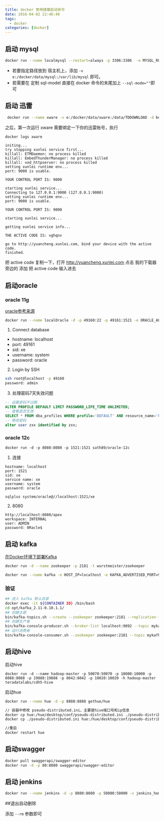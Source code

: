 ```yaml
---
title: docker 常用镜像启动命令
date: 2016-04-02 22:46:48
tags: 
  - docker
categories: [docker]
---
```


## 启动 mysql

```bash
docker run --name localmysql --restart=always -p 3306:3306  -e MYSQL_ROOT_PASSWORD=root -d mysql:5.6 --lower_case_table_names=1
```

- 若要指定路径放到 宿主机上，添加 `-v e:/docker/data/mysql:/var/lib/mysql` 即可。
- 若需要在 定制 sql-model 直接在 docker 命令的末尾加上 `--sql-mode=""`即可

## 启动 迅雷

```bash
 docker run --name xware -v e:/docker/data/xware:/data/TDDOWNLOAD -d bestwu/xware
```

之后，第一次运行 xware 需要绑定一下你的迅雷账号，执行

```bash
docker logs xware
```

```
initing...
try stopping xunlei service first...
killall: ETMDaemon: no process killed
killall: EmbedThunderManager: no process killed
killall: vod_httpserver: no process killed
setting xunlei runtime env...
port: 9000 is usable.

YOUR CONTROL PORT IS: 9000

starting xunlei service...
Connecting to 127.0.0.1:9000 (127.0.0.1:9000)
setting xunlei runtime env...
port: 9000 is usable.

YOUR CONTROL PORT IS: 9000

starting xunlei service...

getting xunlei service info...

THE ACTIVE CODE IS: vghqnv

go to http://yuancheng.xunlei.com, bind your device with the active code.
finished.
```

把 active code 复制一下，打开 http://yuancheng.xunlei.com 点击 我的下载器 旁边的 添加 把 active code 输入进去

## 启动oracle
### oracle 11g

[oracle参考来源](https://github.com/wnameless/docker-oracle-xe-11g)

```bash
docker run --name localOracle -d -p 49160:22 -p 49161:1521 -e ORACLE_ALLOW_REMOTE=true registry.cn-hangzhou.aliyuncs.com/qida/oracle-xe-11g 
```

1. Connect database

-  hostname: localhost 
-  port: 49161 
-  sid: xe 
-  username: system 
-  password: oracle 

2. Login by SSH

```bash
ssh root@localhost -p 49160
password: admin
```

3. 处理密码7天失效问题

```sql
-- 设置密码不过期
ALTER PROFILE DEFAULT LIMIT PASSWORD_LIFE_TIME UNLIMITED;
-- 查看是否生效
SELECT * FROM dba_profiles WHERE profile='DEFAULT' AND resource_name='PASSWORD_LIFE_TIME';
-- 修改密码
alter user zxx identified by zxx;
```



### oracle 12c

```
docker run -d -p 8080:8080 -p 1521:1521 sath89/oracle-12c
```

1. 连接

```
hostname: localhost
port: 1521
sid: xe
service name: xe
username: system
password: oracle

sqlplus system/oracle@//localhost:1521/xe
```

2. 8080

```
http://localhost:8080/apex
workspace: INTERNAL
user: ADMIN
password: 0Racle$
```



## 启动 kafka

[在Docker环境下部署Kafka](http://blog.csdn.net/snowcity1231/article/details/54946857)

```bash
docker run -d --name zookeeper -p 2181 -t wurstmeister/zookeeper 

docker run --name kafka -e HOST_IP=localhost -e KAFKA_ADVERTISED_PORT=9092 -e KAFKA_BROKER_ID=1 -e ZK=zk -p 9092 --link zookeeper:zk -t wurstmeister/kafka  
```

### 验证

```bash
## 进入 kafka 默认目录
docker exec -it ${CONTAINER ID} /bin/bash 
cd opt/kafka_2.11-0.10.1.1/  
## 创建主题
bin/kafka-topics.sh --create --zookeeper zookeeper:2181 --replication-factor 1 --partitions 1 --topic mykafka  
## 创建生产者
bin/kafka-console-producer.sh --broker-list localhost:9092 --topic mykafka  
## 运行消费者
bin/kafka-console-consumer.sh --zookeeper zookeeper:2181 --topic mykafka --from-beginning  
```

## 启动hive

启动hive

```shell
docker run -d --name hadoop-master -p 50070:50070 -p 10000:10000 -p 8088:8088 -p 19888:19888 -p 8042:8042 -p 10020:10020 -h hadoop-master teradatalabs/cdh5-hive
```

启动hue

```bash
docker run --name hue -d -p 8888:8888 gethue/hue

// 容器中修改 pseudo-distributed.ini，主要是hive端口号和ip信息
docker cp hue:/hue/desktop/conf/pseudo-distributed.ini ./pseudo-distributed.ini
docker cp ./pseudo-distributed.ini hue:/hue/desktop/conf/pseudo-distributed.ini

//重启
docker restart hue
```

## 启动swagger

```bash
docker pull swaggerapi/swagger-editor
docker run -d -p 80:8080 swaggerapi/swagger-editor
```

##  启动 jenkins

```bash
docker run --name jenkins -d -p 8080:8080 -p 50000:50000 -v jenkins_home:/var/jenkins_home jenkins/jenkins:lts
```

##退出自动删除

添加 `--rm` 参数即可

